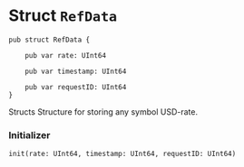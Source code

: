 # Struct `RefData`

```cadence
pub struct RefData {

    pub var rate: UInt64

    pub var timestamp: UInt64

    pub var requestID: UInt64
}
```

Structs
Structure for storing any symbol USD-rate.

### Initializer

```cadence
init(rate: UInt64, timestamp: UInt64, requestID: UInt64)
```


